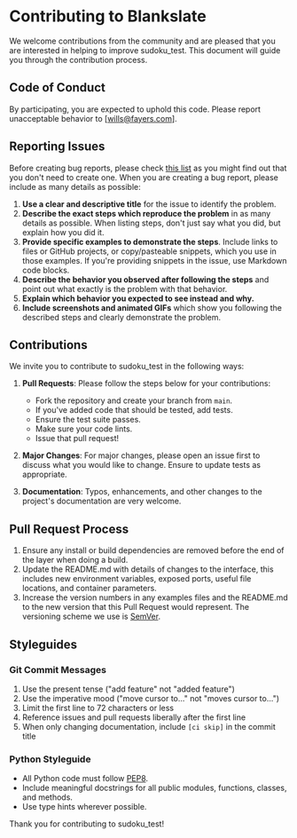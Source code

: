 # Contributing to Blankslate

We welcome contributions from the community and are pleased that you are interested in helping to improve sudoku_test. This document will guide you through the contribution process.

## Code of Conduct

By participating, you are expected to uphold this code. Please report unacceptable behavior to [wills@fayers.com].

## Reporting Issues

Before creating bug reports, please check [this list](https://github.com/unkokaeru/sudoku_test/issues) as you might find out that you don't need to create one. When you are creating a bug report, please include as many details as possible:

1. **Use a clear and descriptive title** for the issue to identify the problem.
2. **Describe the exact steps which reproduce the problem** in as many details as possible. When listing steps, don't just say what you did, but explain how you did it.
3. **Provide specific examples to demonstrate the steps**. Include links to files or GitHub projects, or copy/pasteable snippets, which you use in those examples. If you're providing snippets in the issue, use Markdown code blocks.
4. **Describe the behavior you observed after following the steps** and point out what exactly is the problem with that behavior.
5. **Explain which behavior you expected to see instead and why.**
6. **Include screenshots and animated GIFs** which show you following the described steps and clearly demonstrate the problem.

## Contributions

We invite you to contribute to sudoku_test in the following ways:

1. **Pull Requests**: Please follow the steps below for your contributions:
    - Fork the repository and create your branch from `main`.
    - If you've added code that should be tested, add tests.
    - Ensure the test suite passes.
    - Make sure your code lints.
    - Issue that pull request!

2. **Major Changes**: For major changes, please open an issue first to discuss what you would like to change. Ensure to update tests as appropriate.

3. **Documentation**: Typos, enhancements, and other changes to the project's documentation are very welcome.

## Pull Request Process

1. Ensure any install or build dependencies are removed before the end of the layer when doing a build.
2. Update the README.md with details of changes to the interface, this includes new environment variables, exposed ports, useful file locations, and container parameters.
3. Increase the version numbers in any examples files and the README.md to the new version that this Pull Request would represent. The versioning scheme we use is [SemVer](https://semver.org/).

## Styleguides

### Git Commit Messages

1. Use the present tense ("add feature" not "added feature")
2. Use the imperative mood ("move cursor to..." not "moves cursor to...")
3. Limit the first line to 72 characters or less
4. Reference issues and pull requests liberally after the first line
5. When only changing documentation, include `[ci skip]` in the commit title

### Python Styleguide

- All Python code must follow [PEP8](https://pep8.org/).
- Include meaningful docstrings for all public modules, functions, classes, and methods.
- Use type hints wherever possible.

Thank you for contributing to sudoku_test!